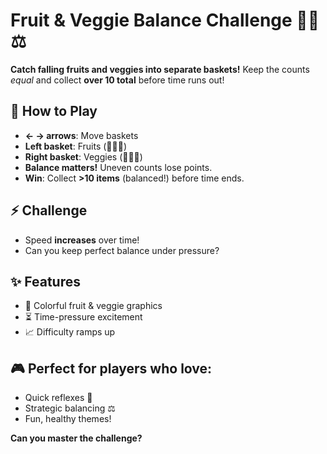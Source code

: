 # Fruit & Veggie Balance Challenge 🍎🥕⚖️  

**Catch falling fruits and veggies into separate baskets!** Keep the counts *equal* and collect **over 10 total** before time runs out!  

## 🎯 How to Play  
- **← → arrows**: Move baskets  
- **Left basket**: Fruits (🍎🍌🍓)  
- **Right basket**: Veggies (🥕🍅🥒)  
- **Balance matters!** Uneven counts lose points.  
- **Win**: Collect **>10 items** (balanced!) before time ends.  

## ⚡ Challenge  
- Speed **increases** over time!  
- Can you keep perfect balance under pressure?  

## ✨ Features  
- 🎯 Colorful fruit & veggie graphics  
- ⏳ Time-pressure excitement  
- 📈 Difficulty ramps up  

## 🎮 Perfect for players who love:  
- Quick reflexes 🚀  
- Strategic balancing ⚖️  
- Fun, healthy themes!  

**Can you master the challenge?**  